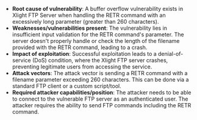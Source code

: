 - **Root cause of vulnerability**: A buffer overflow vulnerability exists in Xlight FTP Server when handling the RETR command with an excessively long parameter (greater than 260 characters).
- **Weaknesses/vulnerabilities present**: The vulnerability lies in insufficient input validation for the RETR command's parameter. The server doesn't properly handle or check the length of the filename provided with the RETR command, leading to a crash.
- **Impact of exploitation**: Successful exploitation leads to a denial-of-service (DoS) condition, where the Xlight FTP server crashes, preventing legitimate users from accessing the service.
- **Attack vectors**: The attack vector is sending a RETR command with a filename parameter exceeding 260 characters. This can be done via a standard FTP client or a custom script/tool.
- **Required attacker capabilities/position**: The attacker needs to be able to connect to the vulnerable FTP server as an authenticated user. The attacker requires the ability to send FTP commands including the RETR command.